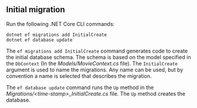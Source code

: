<a name="cli"></a>

## Initial migration

Run the following .NET Core CLI commands:

```console
dotnet ef migrations add InitialCreate
dotnet ef database update
```

The `ef migrations add InitialCreate` command generates code to create the initial database schema. The schema is based on the model specified in the `DbContext` (In the *Models/MovieContext.cs* file). The `InitialCreate` argument is used to name the migrations. Any name can be used, but by convention a name is selected that describes the migration.

The `ef database update` command runs the `Up` method in the *Migrations/\<time-stamp>_InitialCreate.cs* file. The `Up` method creates the database.
